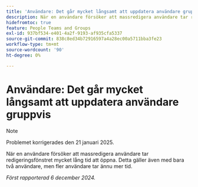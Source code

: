 ```yaml
---
title: 'Användare: Det går mycket långsamt att uppdatera användare gruppvis'
description: När en användare försöker att massredigera användare tar redigeringsfönstret mycket lång tid att öppna. Detta gäller även med bara två användare, men fler användare tar ännu mer tid.
hidefromtoc: true
feature: People Teams and Groups
exl-id: 937bf534-e401-4a2f-9193-af935cfa5337
source-git-commit: 838c8ed34b72916597a4a28ec00a5711bba3fe23
workflow-type: tm+mt
source-wordcount: '90'
ht-degree: 0%

---
```


# Användare: Det går mycket långsamt att uppdatera användare gruppvis

>[!NOTE]
>
>Problemet korrigerades den 21 januari 2025.

När en användare försöker att massredigera användare tar redigeringsfönstret mycket lång tid att öppna. Detta gäller även med bara två användare, men fler användare tar ännu mer tid.

_Först rapporterad 6 december 2024._
